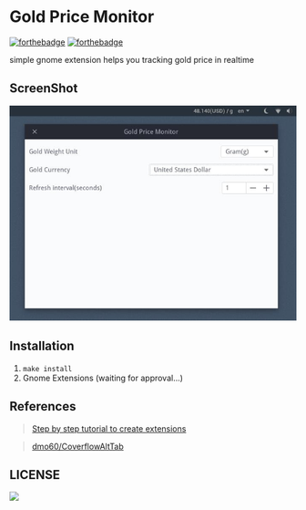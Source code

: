 Gold Price Monitor
==================

[![forthebadge](https://forthebadge.com/images/badges/made-with-javascript.svg)](https://forthebadge.com) [![forthebadge](https://forthebadge.com/images/badges/uses-git.svg)](https://forthebadge.com)

simple gnome extension helps you tracking gold price in realtime

## ScreenShot

![](screenshot.jpg)

## Installation

1. `make install`
2. Gnome Extensions (waiting for approval...)

## References

> [Step by step tutorial to create extensions](https://wiki.gnome.org/Projects/GnomeShell/Extensions/StepByStepTutorial)

> [dmo60/CoverflowAltTab](https://github.com/dmo60/CoverflowAltTab)

## LICENSE

[![](http://www.wtfpl.net/wp-content/uploads/2012/12/wtfpl-badge-4.png)](http://www.wtfpl.net/)